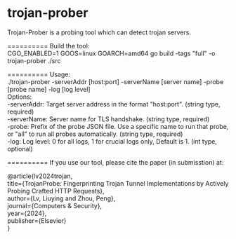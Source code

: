 # trojan-prober
Trojan-Prober is a probing tool which can detect trojan servers.  

========== Build the tool:    
CGO_ENABLED=1 GOOS=linux GOARCH=amd64 go build -tags "full" -o trojan-prober ./src  

========== Usage:    
./trojan-prober -serverAddr [host:port] -serverName [server name] -probe [probe name] -log [log level]  
Options:    
    -serverAddr:  Target server address in the format "host:port". (string type, required)  
    -serverName:  Server name for TLS handshake. (string type, required)  
    -probe: Prefix of the probe JSON file. Use a specific name to run that probe, or "all" to run all probes automatically. (string type, required)  
    -log:  Log level: 0 for all logs, 1 for crucial logs only, Default is 1. (int type, optional)  

========== If you use our tool, please cite the paper (in submisstion) at:  

@article{lv2024trojan,  
title={TrojanProbe: Fingerprinting Trojan Tunnel Implementations by Actively Probing Crafted HTTP Requests},  
author={Lv, Liuying and Zhou, Peng},  
journal={Computers \& Security},  
year={2024},  
publisher={Elsevier}  
}
